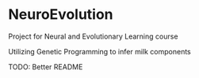 # NeuroEvolution
Project for Neural and Evolutionary Learning course 

Utilizing Genetic Programming to infer milk components

TODO: Better README
